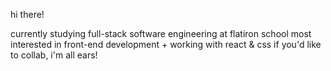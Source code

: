 hi there!

currently studying full-stack software engineering at flatiron school
most interested in front-end development + working with react & css
if you'd like to collab, i'm all ears!
